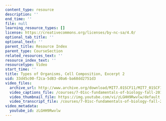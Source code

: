 ```yaml
---
content_type: resource
description: ''
end_time: ''
file: null
learning_resource_types: []
license: https://creativecommons.org/licenses/by-nc-sa/4.0/
optional_tab_title: ''
optional_text: ''
parent_title: Resource Index
parent_type: CourseSection
related_resources_text: ''
resource_index_text: ''
resourcetype: Video
start_time: ''
title: Types of Organisms, Cell Composition, Excerpt 2
uid: 33d45c00-f2ca-5d83-d0a6-ba68dd2751d3
video_files:
  archive_url: http://www.archive.org/download/MIT7.01SCF11/MIT7_01SCF11_track14_300k.mp4
  video_captions_file: /courses/7-01sc-fundamentals-of-biology-fall-2011/3096f5c6889a5836a1cbee7e3bf79b5c_zLGHH9Rwvlw.vtt
  video_thumbnail_file: https://img.youtube.com/vi/zLGHH9Rwvlw/default.jpg
  video_transcript_file: /courses/7-01sc-fundamentals-of-biology-fall-2011/6554faeb85c3d30e3eb31f9636ed7112_zLGHH9Rwvlw.pdf
video_metadata:
  youtube_id: zLGHH9Rwvlw
---
```

